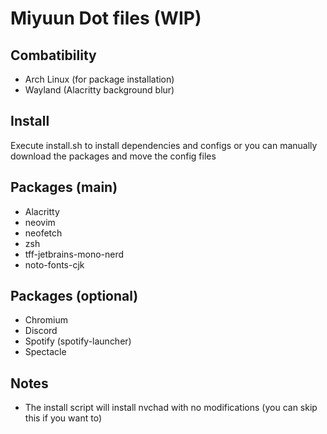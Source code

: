 # Miyuun Dot files (WIP)

## Combatibility 
- Arch Linux (for package installation)
- Wayland (Alacritty background blur)

## Install
Execute install.sh to install dependencies and configs or you can manually download the packages and move the config files

## Packages (main)
- Alacritty
- neovim
- neofetch
- zsh
- tff-jetbrains-mono-nerd
- noto-fonts-cjk

## Packages (optional)
- Chromium
- Discord
- Spotify (spotify-launcher)
- Spectacle

## Notes
- The install script will install nvchad with no modifications (you can skip this if you want to)
